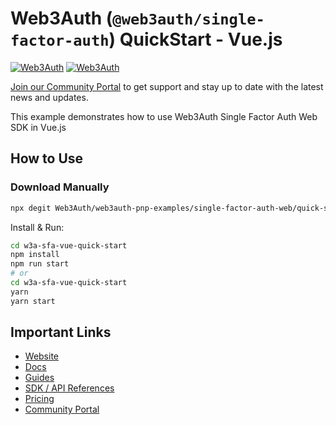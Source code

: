 # Web3Auth (`@web3auth/single-factor-auth`) QuickStart - Vue.js

[![Web3Auth](https://img.shields.io/badge/Web3Auth-SDK-blue)](https://web3auth.io/docs/sdk/core-kit/sfa-web)
[![Web3Auth](https://img.shields.io/badge/Web3Auth-Community-cyan)](https://community.web3auth.io)

[Join our Community Portal](https://community.web3auth.io/) to get support and stay up to date with the latest news and updates.

This example demonstrates how to use Web3Auth Single Factor Auth Web SDK in Vue.js

## How to Use

### Download Manually

```bash
npx degit Web3Auth/web3auth-pnp-examples/single-factor-auth-web/quick-starts/sfa-vue-quick-start w3a-sfa-vue-quick-start
```

Install & Run:

```bash
cd w3a-sfa-vue-quick-start
npm install
npm run start
# or
cd w3a-sfa-vue-quick-start
yarn
yarn start
```

## Important Links

- [Website](https://web3auth.io)
- [Docs](https://web3auth.io/docs)
- [Guides](https://web3auth.io/docs/content-hub?type=guides)
- [SDK / API References](https://web3auth.io/docs/sdk)
- [Pricing](https://web3auth.io/pricing.html)
- [Community Portal](https://community.web3auth.io)
